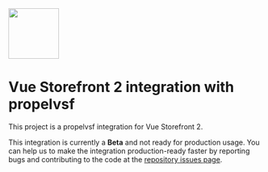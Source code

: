 <img src="https://blog.vuestorefront.io/wp-content/uploads/2020/01/1QU9F6hQlFyHsJIbsdmt6FA.png" height="100px" />

# Vue Storefront 2 integration with propelvsf

This project is a propelvsf integration for Vue Storefront 2.

This integration is currently a **Beta** and not ready for production usage. You can help us to make the integration production-ready faster by reporting bugs and contributing to the code at the [repository issues page](https://github.com/vuestorefront/propelvsf/issues).
